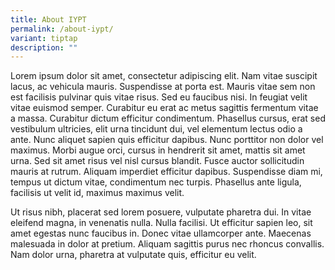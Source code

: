 ```yaml
---
title: About IYPT
permalink: /about-iypt/
variant: tiptap
description: ""
---
```

<p>Lorem ipsum dolor sit amet, consectetur adipiscing elit. Nam vitae suscipit
lacus, ac vehicula mauris. Suspendisse at porta est. Mauris vitae sem non
est facilisis pulvinar quis vitae risus. Sed eu faucibus nisi. In feugiat
velit vitae euismod semper. Curabitur eu erat ac metus sagittis fermentum
vitae a massa. Curabitur dictum efficitur condimentum. Phasellus cursus,
erat sed vestibulum ultricies, elit urna tincidunt dui, vel elementum lectus
odio a ante. Nunc aliquet sapien quis efficitur dapibus. Nunc porttitor
non dolor vel maximus. Morbi augue orci, cursus in hendrerit sit amet,
mattis sit amet urna. Sed sit amet risus vel nisl cursus blandit. Fusce
auctor sollicitudin mauris at rutrum. Aliquam imperdiet efficitur dapibus.
Suspendisse diam mi, tempus ut dictum vitae, condimentum nec turpis. Phasellus
ante ligula, facilisis ut velit id, maximus maximus velit.</p>
<p>Ut risus nibh, placerat sed lorem posuere, vulputate pharetra dui. In
vitae eleifend magna, in venenatis nulla. Nulla facilisi. Ut efficitur
sapien leo, sit amet egestas nunc faucibus in. Donec vitae ullamcorper
ante. Maecenas malesuada in dolor at pretium. Aliquam sagittis purus nec
rhoncus convallis. Nam dolor urna, pharetra at vulputate quis, efficitur
eu velit.</p>